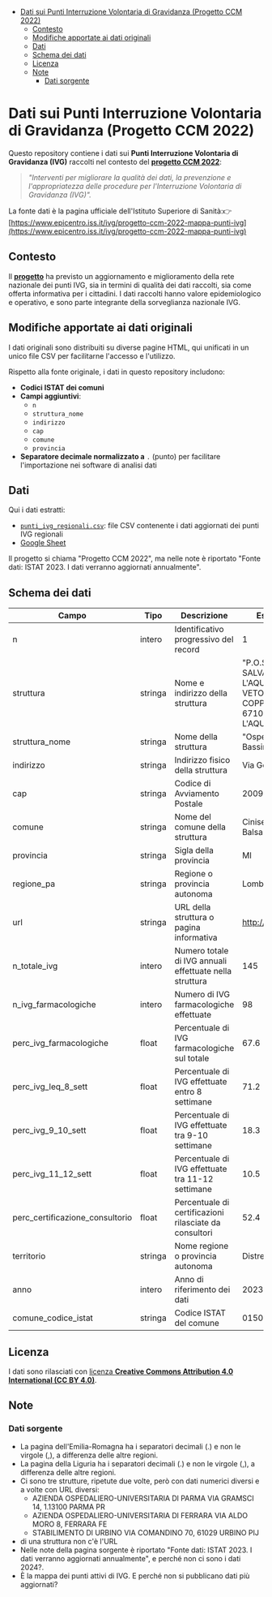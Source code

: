 - [Dati sui Punti Interruzione Volontaria di Gravidanza (Progetto CCM 2022)](#dati-sui-punti-interruzione-volontaria-di-gravidanza-progetto-ccm-2022)
  - [Contesto](#contesto)
  - [Modifiche apportate ai dati originali](#modifiche-apportate-ai-dati-originali)
  - [Dati](#dati)
  - [Schema dei dati](#schema-dei-dati)
  - [Licenza](#licenza)
  - [Note](#note)
    - [Dati sorgente](#dati-sorgente)


# Dati sui Punti Interruzione Volontaria di Gravidanza (Progetto CCM 2022)

Questo repository contiene i dati sui **Punti Interruzione Volontaria di Gravidanza (IVG)** raccolti nel contesto del [**progetto CCM 2022**](https://www.epicentro.iss.it/ivg/progetto-ccm-2022):

>
> *"Interventi per migliorare la qualità dei dati, la prevenzione e l'appropriatezza delle procedure per l'Interruzione Volontaria di Gravidanza (IVG)".*

La fonte dati è la pagina ufficiale dell'Istituto Superiore di Sanità:👉 [https://www.epicentro.iss.it/ivg/progetto-ccm-2022-mappa-punti-ivg](https://www.epicentro.iss.it/ivg/progetto-ccm-2022-mappa-punti-ivg)

## Contesto

Il [**progetto**](https://www.epicentro.iss.it/ivg/progetto-ccm-2022) ha previsto un aggiornamento e miglioramento della rete nazionale dei punti IVG, sia in termini di qualità dei dati raccolti, sia come offerta informativa per i cittadini. I dati raccolti hanno valore epidemiologico e operativo, e sono parte integrante della sorveglianza nazionale IVG.

## Modifiche apportate ai dati originali

I dati originali sono distribuiti su diverse pagine HTML, qui unificati in un unico file CSV per facilitarne l'accesso e l'utilizzo.

Rispetto alla fonte originale, i dati in questo repository includono:

- **Codici ISTAT dei comuni**
- **Campi aggiuntivi**:
  - `n`
  - `struttura_nome`
  - `indirizzo`
  - `cap`
  - `comune`
  - `provincia`
- **Separatore decimale normalizzato a** `.` (punto) per facilitare l'importazione nei software di analisi dati

## Dati

Qui i dati estratti:

- [`punti_ivg_regionali.csv`](data/punti_ivg_regionali.csv): file CSV contenente i dati aggiornati dei punti IVG regionali
- [Google Sheet](https://docs.google.com/spreadsheets/d/1Si80dFrgBhZbTyLq3LMhSOxQYuIWbyJwJjCdDJHoV4o/edit?usp=sharing)

Il progetto si chiama "Progetto CCM 2022", ma nelle note è riportato "Fonte dati: ISTAT 2023. I dati verranno aggiornati annualmente".

## Schema dei dati

| Campo | Tipo | Descrizione | Esempio |
| --- | --- | --- | --- |
| n | intero | Identificativo progressivo del record | 1 |
| struttura | stringa | Nome e indirizzo della struttura | "P.O.SAN SALVATORE L'AQUILA VIA VETOIO COPPITO, 67100 L'AQUILA AQ" |
| struttura_nome | stringa | Nome della struttura | "Ospedale Bassini" |
| indirizzo | stringa | Indirizzo fisico della struttura | Via Gorki 50 |
| cap | stringa | Codice di Avviamento Postale | 20092 |
| comune | stringa | Nome del comune della struttura | Cinisello Balsamo |
| provincia | stringa | Sigla della provincia | MI |
| regione_pa | stringa | Regione o provincia autonoma | Lombardia |
| url | stringa | URL della struttura o pagina informativa | http://esempio.it |
| n_totale_ivg | intero | Numero totale di IVG annuali effettuate nella struttura | 145 |
| n_ivg_farmacologiche | intero | Numero di IVG farmacologiche effettuate | 98 |
| perc_ivg_farmacologiche | float | Percentuale di IVG farmacologiche sul totale | 67.6 |
| perc_ivg_leq_8_sett | float | Percentuale di IVG effettuate entro 8 settimane | 71.2 |
| perc_ivg_9_10_sett | float | Percentuale di IVG effettuate tra 9-10 settimane | 18.3 |
| perc_ivg_11_12_sett | float | Percentuale di IVG effettuate tra 11-12 settimane | 10.5 |
| perc_certificazione_consultorio | float | Percentuale di certificazioni rilasciate da consultori | 52.4 |
| territorio | stringa | Nome regione o provincia autonoma | Distretto 3 |
| anno | intero | Anno di riferimento dei dati | 2023 |
| comune_codice_istat | stringa | Codice ISTAT del comune | 015055 |

## Licenza

I dati sono rilasciati con [licenza **Creative Commons Attribution 4.0 International (CC BY 4.0)**](LICENSE.md).

## Note

### Dati sorgente

- La pagina dell'Emilia-Romagna ha i separatori decimali (.) e non le virgole (,), a differenza delle altre regioni.
- La pagina della Liguria ha i separatori decimali (.) e non le virgole (,), a differenza delle altre regioni.
- Ci sono tre strutture, ripetute due volte, però con dati numerici diversi e a volte con URL diversi:
  - AZIENDA OSPEDALIERO-UNIVERSITARIA Dl PARMA VIA GRAMSCI 14, 1.13100 PARMA PR
  - AZIENDA OSPEDALIERO-UNIVERSITARIA Dl FERRARA VIA ALDO MORO 8, FERRARA FE
  - STABILIMENTO Dl URBINO VIA COMANDINO 70, 61029 URBINO PIJ
- di una struttura non c'è l'URL
- Nelle note della pagina sorgente è riportato "Fonte dati: ISTAT 2023. I dati verranno aggiornati annualmente", e perché non ci sono i dati 2024?.
- È la mappa dei punti attivi di IVG. E perché non si pubblicano dati più aggiornati?
